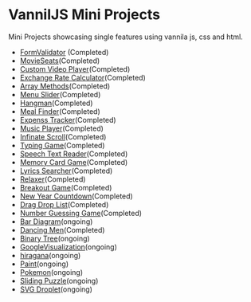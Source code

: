 <h1>VannilJS Mini Projects</h1>
Mini Projects showcasing single features using vannila js, css and html.

<ul>
    <li><a href="./1FormValidator/README.md">FormValidator</a> (Completed)</li>
    <li><a href="#">MovieSeats</a>(Completed)</li>
    <li><a href="#">Custom Video Player</a>(Completed)</li>
    <li><a href="#">Exchange Rate Calculator</a>(Completed)</li>
    <li><a href="#">Array Methods</a>(Completed)</li>
    <li><a href="#">Menu Slider</a>(Completed)</li>
    <li><a href="#">Hangman</a>(Completed)</li>
    <li><a href="#">Meal Finder</a>(Completed)</li>
    <li><a href="#">Expenss Tracker</a>(Completed)</li>
    <li><a href="#">Music Player</a>(Completed)</li>
    <li><a href="#">Infinate Scroll</a>(Completed)</li>
    <li><a href="#">Typing Game</a>(Completed)</li>
    <li><a href="#">Speech Text Reader</a>(Completed)</li>
    <li><a href="#">Memory Card Game</a>(Completed)</li>
    <li><a href="#">Lyrics Searcher</a>(Completed)</li>
    <li><a href="#">Relaxer</a>(Completed)</li>
    <li><a href="#">Breakout Game</a>(Completed)</li>
    <li><a href="#">New Year Countdown</a>(Completed)</li>
    <li><a href="#">Drag Drop List</a>(Completed)</li>
    <li><a href="#">Number Guessing Game</a>(Completed)</li>
    <li><a href="#">Bar Diagram</a>(ongoing)</li>
    <li><a href="https://github.com/Aashis2055/VanillaJS/blob/master/DancingMen/Readme.md">Dancing Men</a>(Completed)</li>
    <li><a href="#">Binary Tree</a>(ongoing)</li>
    <li><a href="#">GoogleVisualization</a>(ongoing)</li>
    <li><a href="#">hiragana</a>(ongoing)</li>
    <li><a href="#">Paint</a>(ongoing)</li>
    <li><a href="#">Pokemon</a>(ongoing)</li>
    <li><a href="#">Sliding Puzzle</a>(ongoing)</li>
    <li><a href="#">SVG Droplet</a>(ongoing)</li>
</ul>
